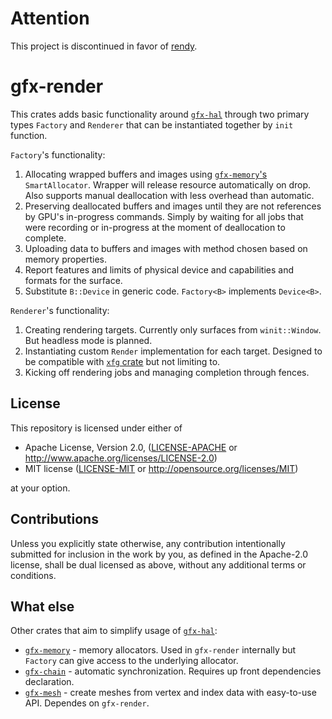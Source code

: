 # Attention

This project is discontinued in favor of [rendy](https://github.com/omni-viral/rendy).

# gfx-render

This crates adds basic functionality around [`gfx-hal`](https://github.com/gfx-rs/gfx) through two primary types `Factory` and `Renderer` that can be instantiated together by `init` function.

`Factory`'s functionality:
1. Allocating wrapped buffers and images using [`gfx-memory`'s](https://github.com/gfx-rs/gfx-memory) `SmartAllocator`.
  Wrapper will release resource automatically on drop.
  Also supports manual deallocation with less overhead than automatic.
1. Preserving deallocated buffers and images until they are not references by GPU's in-progress commands.
  Simply by waiting for all jobs that were recording or in-progress at the moment of deallocation to complete.
1. Uploading data to buffers and images with method chosen based on memory properties.
1. Report features and limits of physical device and capabilities and formats for the surface.
1. Substitute `B::Device` in generic code. `Factory<B>` implements `Device<B>`.

`Renderer`'s functionality:
1. Creating rendering targets. Currently only surfaces from `winit::Window`. But headless mode is planned.
1. Instantiating custom `Render` implementation for each target. Designed to be compatible with [`xfg` crate](https://github.com/omni-viral/xfg-rs) but not limiting to.
1. Kicking off rendering jobs and managing completion through fences.

## License

[license]: #license

This repository is licensed under either of

* Apache License, Version 2.0, ([LICENSE-APACHE](LICENSE-APACHE) or http://www.apache.org/licenses/LICENSE-2.0)
* MIT license ([LICENSE-MIT](LICENSE-MIT) or http://opensource.org/licenses/MIT)

at your option.

## Contributions

Unless you explicitly state otherwise, any contribution intentionally submitted for inclusion in the work by you, as defined in the Apache-2.0 license, shall be dual licensed as above, without any additional terms or conditions.

## What else

Other crates that aim to simplify usage of [`gfx-hal`](https://github.com/gfx-rs/gfx):
* [`gfx-memory`](https://github.com/gfx-rs/gfx-memory) - memory allocators. Used in `gfx-render` internally but `Factory` can give access to the underlying allocator.
* [`gfx-chain`](https://github.com/omni-viral/gfx-chain) - automatic synchronization. Requires up front dependencies declaration.
* [`gfx-mesh`](https://github.com/omni-viral/gfx-mesh) - create meshes from vertex and index data with easy-to-use API. Dependes on `gfx-render`.

